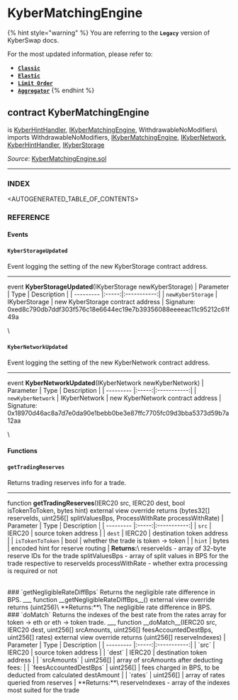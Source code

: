 # KyberMatchingEngine

{% hint style="warning" %}
You are referring to the **`Legacy`** version of KyberSwap docs.

For the most updated information, please refer to:

* [**`Classic`**](broken-reference)
* [**`Elastic`**](../../kyberswap-elastic/)
* [**`Limit Order`**](../../../../kyberswap-solutions/limit-order/)
* [**`Aggregator`**](../../../../kyberswap-solutions/kyberswap-aggregator/)
{% endhint %}

## contract KyberMatchingEngine

is [KyberHintHandler](https://docs.kyberswap.com/Legacy/api-abi/core-smart-contracts/api\_abi-kyberhinthandler.md), [IKyberMatchingEngine](https://docs.kyberswap.com/Legacy/api-abi/core-smart-contracts/api\_abi-ikybermatchingengine), WithdrawableNoModifiers\ imports WithdrawableNoModifiers, [IKyberMatchingEngine](https://docs.kyberswap.com/Legacy/api-abi/core-smart-contracts/api\_abi-ikybermatchingengine), [IKyberNetwork](https://docs.kyberswap.com/Legacy/api-abi/core-smart-contracts/api\_abi-ikybernetwork.md), [KyberHintHandler](https://docs.kyberswap.com/Legacy/api-abi/core-smart-contracts/api\_abi-kyberhinthandler.md), [IKyberStorage](https://docs.kyberswap.com/Legacy/api-abi/core-smart-contracts/api\_abi-ikyberstorage.md)

_Source_: [KyberMatchingEngine.sol](https://github.com/KyberNetwork/smart-contracts/blob/master/contracts/sol6/KyberMatchingEngine.sol)

***

### INDEX[​](https://docs.kyberswap.com/Legacy/api-abi/core-smart-contracts/api\_abi-kybermatchingengine#index) <a href="#index" id="index"></a>

\<AUTOGENERATED\_TABLE\_OF\_CONTENTS>

### REFERENCE[​](https://docs.kyberswap.com/Legacy/api-abi/core-smart-contracts/api\_abi-kybermatchingengine#reference) <a href="#reference" id="reference"></a>

#### Events[​](https://docs.kyberswap.com/Legacy/api-abi/core-smart-contracts/api\_abi-kybermatchingengine#events) <a href="#events" id="events"></a>

#### `KyberStorageUpdated`[​](https://docs.kyberswap.com/Legacy/api-abi/core-smart-contracts/api\_abi-kybermatchingengine#kyberstorageupdated) <a href="#kyberstorageupdated" id="kyberstorageupdated"></a>

Event logging the setting of the new KyberStorage contract address.

***

event **KyberStorageUpdated**(IKyberStorage newKyberStorage) | Parameter | Type | Description | | --------- |:-----:|:-----------:| | `newKyberStorage` | IKyberStorage | new KyberStorage contract address | Signature: 0xed8c790db7ddf303f576c18e6644ec19e7b39356088eeeeac11c95212c61f49a

\


#### `KyberNetworkUpdated`[​](https://docs.kyberswap.com/Legacy/api-abi/core-smart-contracts/api\_abi-kybermatchingengine#kybernetworkupdated) <a href="#kybernetworkupdated" id="kybernetworkupdated"></a>

Event logging the setting of the new KyberNetwork contract address.

***

event **KyberNetworkUpdated**(IKyberNetwork newKyberNetwork) | Parameter | Type | Description | | --------- |:-----:|:-----------:| | `newKyberNetwork` | IKyberNetwork | new KyberNetwork contract address | Signature: 0x18970d46ac8a7d7e0da90e1bebb0be3e87ffc7705fc09d3bba5373d59b7a12aa

\


#### Functions[​](https://docs.kyberswap.com/Legacy/api-abi/core-smart-contracts/api\_abi-kybermatchingengine#functions) <a href="#functions" id="functions"></a>

#### `getTradingReserves`[​](https://docs.kyberswap.com/Legacy/api-abi/core-smart-contracts/api\_abi-kybermatchingengine#gettradingreserves) <a href="#gettradingreserves" id="gettradingreserves"></a>

Returns trading reserves info for a trade.

***

function **getTradingReserves**(IERC20 src, IERC20 dest, bool isTokenToToken, bytes hint) external view override returns (bytes32\[] reserveIds, uint256\[] splitValuesBps, ProcessWithRate processWithRate) | Parameter | Type | Description | | --------- |:-----:|:-----------:| | `src` | IERC20 | source token address | | `dest` | IERC20 | destination token address | | `isTokenToToken` | bool | whether the trade is token -> token | | `hint` | bytes | encoded hint for reserve routing | **Returns:**\ reserveIds - array of 32-byte reserve IDs for the trade splitValuesBps - array of split values in BPS for the trade respective to reserveIds processWithRate - whether extra processing is required or not

\
\### \`getNegligibleRateDiffBps\` Returns the negligible rate difference in BPS. \_\_\_ function \_\_getNegligibleRateDiffBps\_\_() external view override returns (uint256)\ \*\*Returns:\*\*\ The negligible rate difference in BPS.\
\### \`doMatch\` Returns the indexes of the best rate from the rates array for token -> eth or eth -> token trade. \_\_\_ function \_\_doMatch\_\_(IERC20 src, IERC20 dest, uint256\[] srcAmounts, uint256\[] feesAccountedDestBps, uint256\[] rates) external view override returns (uint256\[] reserveIndexes) | Parameter | Type | Description | | --------- |:-----:|:-----------:| | \`src\` | IERC20 | source token address | | \`dest\` | IERC20 | destination token address | | \`srcAmounts\` | uint256\[] | array of srcAmounts after deducting fees: | | \`feesAccountedDestBps\` | uint256\[] | fees charged in BPS, to be deducted from calculated destAmount | | \`rates\` | uint256\[] | array of rates queried from reserves | \*\*Returns:\*\*\ reserveIndexes - array of the indexes most suited for the trade
